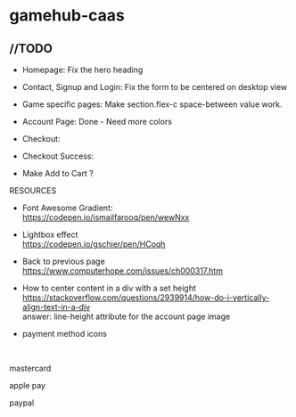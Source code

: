 # gamehub-caas


//TODO
- 
- Homepage:
Fix the hero heading
- Contact, Signup and Login:
Fix the form to be centered on desktop view
- Game specific pages:
Make section.flex-c space-between value work.


- Account Page: Done - Need more colors
- Checkout: 
- Checkout Success: 
- Make Add to Cart ?


RESOURCES <br>

- Font Awesome Gradient:
<br>https://codepen.io/ismailfarooq/pen/wewNxx


- Lightbox effect
<br> https://codepen.io/gschier/pen/HCoqh


- Back to previous page
<br> https://www.computerhope.com/issues/ch000317.htm

- How to center content in a div with a set height
<br> https://stackoverflow.com/questions/2939914/how-do-i-vertically-align-text-in-a-div
<br> answer: line-height attribute for the account page image


- payment method icons
<br>

mastercard
<i class="fab fa-cc-mastercard"></i>

apple pay
<i class="fab fa-apple-pay"></i>

paypal
<i class="fab fa-paypal"></i>


